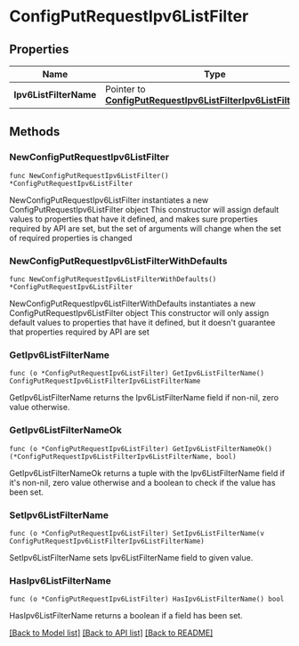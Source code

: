 # ConfigPutRequestIpv6ListFilter

## Properties

Name | Type | Description | Notes
------------ | ------------- | ------------- | -------------
**Ipv6ListFilterName** | Pointer to [**ConfigPutRequestIpv6ListFilterIpv6ListFilterName**](ConfigPutRequestIpv6ListFilterIpv6ListFilterName.md) |  | [optional] 

## Methods

### NewConfigPutRequestIpv6ListFilter

`func NewConfigPutRequestIpv6ListFilter() *ConfigPutRequestIpv6ListFilter`

NewConfigPutRequestIpv6ListFilter instantiates a new ConfigPutRequestIpv6ListFilter object
This constructor will assign default values to properties that have it defined,
and makes sure properties required by API are set, but the set of arguments
will change when the set of required properties is changed

### NewConfigPutRequestIpv6ListFilterWithDefaults

`func NewConfigPutRequestIpv6ListFilterWithDefaults() *ConfigPutRequestIpv6ListFilter`

NewConfigPutRequestIpv6ListFilterWithDefaults instantiates a new ConfigPutRequestIpv6ListFilter object
This constructor will only assign default values to properties that have it defined,
but it doesn't guarantee that properties required by API are set

### GetIpv6ListFilterName

`func (o *ConfigPutRequestIpv6ListFilter) GetIpv6ListFilterName() ConfigPutRequestIpv6ListFilterIpv6ListFilterName`

GetIpv6ListFilterName returns the Ipv6ListFilterName field if non-nil, zero value otherwise.

### GetIpv6ListFilterNameOk

`func (o *ConfigPutRequestIpv6ListFilter) GetIpv6ListFilterNameOk() (*ConfigPutRequestIpv6ListFilterIpv6ListFilterName, bool)`

GetIpv6ListFilterNameOk returns a tuple with the Ipv6ListFilterName field if it's non-nil, zero value otherwise
and a boolean to check if the value has been set.

### SetIpv6ListFilterName

`func (o *ConfigPutRequestIpv6ListFilter) SetIpv6ListFilterName(v ConfigPutRequestIpv6ListFilterIpv6ListFilterName)`

SetIpv6ListFilterName sets Ipv6ListFilterName field to given value.

### HasIpv6ListFilterName

`func (o *ConfigPutRequestIpv6ListFilter) HasIpv6ListFilterName() bool`

HasIpv6ListFilterName returns a boolean if a field has been set.


[[Back to Model list]](../README.md#documentation-for-models) [[Back to API list]](../README.md#documentation-for-api-endpoints) [[Back to README]](../README.md)


